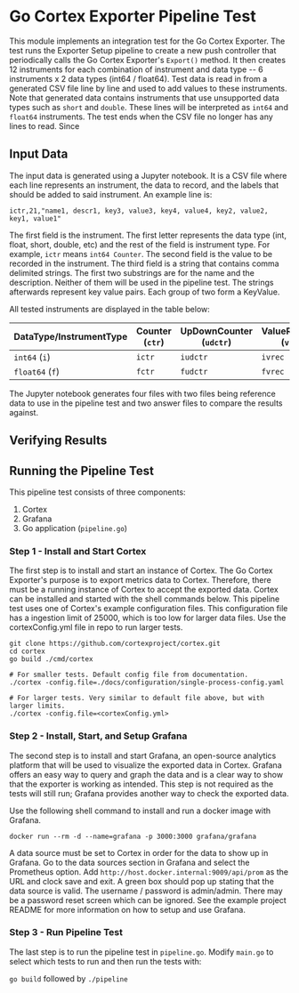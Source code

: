 # Go Cortex Exporter Pipeline Test

This module implements an integration test for the Go Cortex Exporter. The test runs the
Exporter Setup pipeline to create a new push controller that periodically calls the Go
Cortex Exporter's `Export()` method. It then creates 12 instruments for each combination
of instrument and data type -- 6 instruments x 2 data types (int64 / float64). Test data
is read in from a generated CSV file line by line and used to add values to these
instruments. Note that generated data contains instruments that use unsupported data types
such as `short` and `double`. These lines will be interpreted as `int64` and `float64`
instruments. The test ends when the CSV file no longer has any lines to read. Since 

## Input Data
The input data is generated using a Jupyter notebook. It is a CSV file where each line
represents an instrument, the data to record, and the labels that should be added to said
instrument. An example line is:

`ictr,21,"name1, descr1, key3, value3, key4, value4, key2, value2, key1, value1"`

The first field is the instrument. The first letter represents the data type (int, float,
short, double, etc) and the rest of the field is instrument type. For example, `ictr`
means `int64 Counter`. The second field is the value to be recorded in the instrument. The
third field is a string that contains comma delimited strings. The first two substrings
are for the name and the description. Neither of them will be used in the pipeline test.
The strings afterwards represent key value pairs. Each group of two form a KeyValue.

All tested instruments are displayed in the table below:

| DataType/InstrumentType | Counter (`ctr`) | UpDownCounter (`udctr`) | ValueRecorder (`vrec`) | SumObserver (`sobs`) | UpDownObserver (`udobs`) | ValueObserver (`vobs`) |
|-------------------------|-----------------|-------------------------|------------------------|----------------------|--------------------------|------------------------|
| `int64` (`i`)           | `ictr`          | `iudctr`                | `ivrec`                | `isobs`              | `iudobs`                 | `ivobs`                |
| `float64` (`f`)         | `fctr`          | `fudctr`                | `fvrec`                | `fsobs`              | `fudobs`                 | `fvobs`                |

The Jupyter notebook generates four files with two files being reference data to use in the
pipeline test and two answer files to compare the results against.


## Verifying Results


## Running the Pipeline Test

This pipeline test consists of three components:
1. Cortex
2. Grafana
3. Go application (`pipeline.go`)

### Step 1 - Install and Start Cortex
The first step is to install and start an instance of Cortex. The Go Cortex Exporter's
purpose is to export metrics data to Cortex. Therefore, there must be a running instance
of Cortex to accept the exported data. Cortex can be installed and started with the shell
commands below. This pipeline test uses one of Cortex's example configuration files. This
configuration file has a ingestion limit of 25000, which is too low for larger data files.
Use the cortexConfig.yml file in repo to run larger tests.

```shell
git clone https://github.com/cortexproject/cortex.git
cd cortex
go build ./cmd/cortex

# For smaller tests. Default config file from documentation.
./cortex -config.file=./docs/configuration/single-process-config.yaml

# For larger tests. Very similar to default file above, but with larger limits.
./cortex -config.file=<cortexConfig.yml>
```

### Step 2 - Install, Start, and Setup Grafana
The second step is to install and start Grafana, an open-source analytics platform that
will be used to visualize the exported data in Cortex. Grafana offers an easy way to query
and graph the data and is a clear way to show that the exporter is working as intended.
This step is not required as the tests will still run; Grafana provides another way to
check the exported data.

Use the following shell command to install and run a docker image with Grafana.

```shell
docker run --rm -d --name=grafana -p 3000:3000 grafana/grafana
```

A data source must be set to Cortex in order for the data to show up in Grafana. Go to the
data sources section in Grafana and select the Prometheus option. Add
`http://host.docker.internal:9009/api/prom` as the URL and clock save and exit. A green
box should pop up stating that the data source is valid. The username / password is
admin/admin. There may be a password reset screen which can be ignored. See the example
project README for more information on how to setup and use Grafana.

### Step 3 - Run Pipeline Test
The last step is to run the pipeline test in `pipeline.go`. Modify `main.go` to select
which tests to run and then run the tests with:

`go build` followed by `./pipeline`
